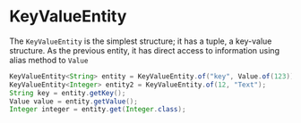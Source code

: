 # KeyValueEntity

The `KeyValueEntity` is the simplest structure; it has a tuple, a key-value structure. As the previous entity, it has direct access to information using alias method to `Value`

```java
KeyValueEntity<String> entity = KeyValueEntity.of("key", Value.of(123));
KeyValueEntity<Integer> entity2 = KeyValueEntity.of(12, "Text");
String key = entity.getKey();
Value value = entity.getValue();
Integer integer = entity.get(Integer.class);
```

